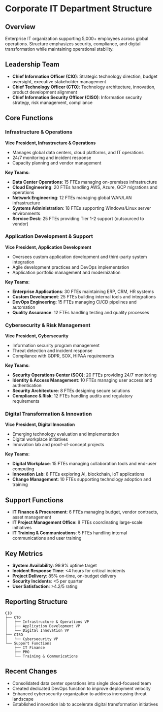 # Corporate IT Department Structure

## Overview
Enterprise IT organization supporting 5,000+ employees across global operations. Structure emphasizes security, compliance, and digital transformation while maintaining operational stability.

## Leadership Team
- **Chief Information Officer (CIO)**: Strategic technology direction, budget oversight, executive stakeholder management
- **Chief Technology Officer (CTO)**: Technology architecture, innovation, product development alignment
- **Chief Information Security Officer (CISO)**: Information security strategy, risk management, compliance

## Core Functions

### Infrastructure & Operations
**Vice President, Infrastructure & Operations**
- Manages global data centers, cloud platforms, and IT operations
- 24/7 monitoring and incident response
- Capacity planning and vendor management

**Key Teams:**
- **Data Center Operations**: 15 FTEs managing on-premises infrastructure
- **Cloud Engineering**: 20 FTEs handling AWS, Azure, GCP migrations and operations
- **Network Engineering**: 12 FTEs managing global WAN/LAN infrastructure
- **Systems Administration**: 18 FTEs supporting Windows/Linux server environments
- **Service Desk**: 25 FTEs providing Tier 1-2 support (outsourced to vendor)

### Application Development & Support
**Vice President, Application Development**
- Oversees custom application development and third-party system integration
- Agile development practices and DevOps implementation
- Application portfolio management and modernization

**Key Teams:**
- **Enterprise Applications**: 30 FTEs maintaining ERP, CRM, HR systems
- **Custom Development**: 25 FTEs building internal tools and integrations
- **DevOps Engineering**: 15 FTEs managing CI/CD pipelines and automation
- **Quality Assurance**: 12 FTEs handling testing and quality processes

### Cybersecurity & Risk Management
**Vice President, Cybersecurity**
- Information security program management
- Threat detection and incident response
- Compliance with GDPR, SOX, HIPAA requirements

**Key Teams:**
- **Security Operations Center (SOC)**: 20 FTEs providing 24/7 monitoring
- **Identity & Access Management**: 10 FTEs managing user access and authentication
- **Security Architecture**: 8 FTEs designing secure solutions
- **Compliance & Risk**: 12 FTEs handling audits and regulatory requirements

### Digital Transformation & Innovation
**Vice President, Digital Innovation**
- Emerging technology evaluation and implementation
- Digital workplace initiatives
- Innovation lab and proof-of-concept projects

**Key Teams:**
- **Digital Workplace**: 15 FTEs managing collaboration tools and end-user computing
- **Innovation Lab**: 8 FTEs exploring AI, blockchain, IoT applications
- **Change Management**: 10 FTEs supporting technology adoption and training

## Support Functions
- **IT Finance & Procurement**: 6 FTEs managing budget, vendor contracts, asset management
- **IT Project Management Office**: 8 FTEs coordinating large-scale initiatives
- **IT Training & Communications**: 5 FTEs handling internal communications and user training

## Key Metrics
- **System Availability**: 99.9% uptime target
- **Incident Response Time**: <4 hours for critical incidents
- **Project Delivery**: 85% on-time, on-budget delivery
- **Security Incidents**: <5 per quarter
- **User Satisfaction**: >4.2/5 rating

## Reporting Structure
```
CIO
├── CTO
│   ├── Infrastructure & Operations VP
│   ├── Application Development VP
│   └── Digital Innovation VP
├── CISO
│   └── Cybersecurity VP
└── Support Functions
    ├── IT Finance
    ├── PMO
    └── Training & Communications
```

## Recent Changes
- Consolidated data center operations into single cloud-focused team
- Created dedicated DevOps function to improve deployment velocity
- Enhanced cybersecurity organization to address increasing threat landscape
- Established innovation lab to accelerate digital transformation initiatives
